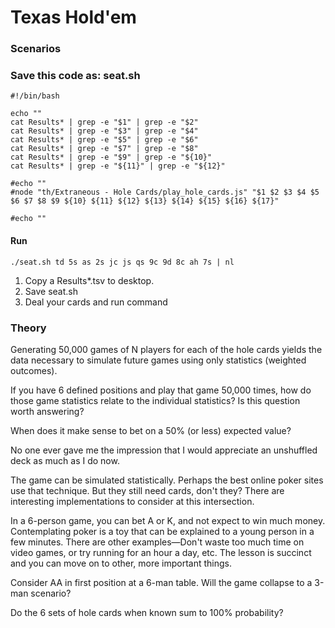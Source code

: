 # Texas Hold'em
### Scenarios


### Save this code as: seat.sh
```shell
#!/bin/bash

echo ""
cat Results* | grep -e "$1" | grep -e "$2"
cat Results* | grep -e "$3" | grep -e "$4"
cat Results* | grep -e "$5" | grep -e "$6"
cat Results* | grep -e "$7" | grep -e "$8"
cat Results* | grep -e "$9" | grep -e "${10}"
cat Results* | grep -e "${11}" | grep -e "${12}"

#echo ""
#node "th/Extraneous - Hole Cards/play_hole_cards.js" "$1 $2 $3 $4 $5 $6 $7 $8 $9 ${10} ${11} ${12} ${13} ${14} ${15} ${16} ${17}"

#echo ""
```

#### Run
```shell
./seat.sh td 5s as 2s jc js qs 9c 9d 8c ah 7s | nl
```

1. Copy a Results*.tsv to desktop.
2. Save seat.sh
3. Deal your cards and run command

### Theory
Generating 50,000 games of N players for each of the hole cards yields the data necessary to simulate future games using only statistics (weighted outcomes).

If you have 6 defined positions and play that game 50,000 times, how do those game statistics relate to the individual statistics? Is this question worth answering?

When does it make sense to bet on a 50% (or less) expected value?

No one ever gave me the impression that I would appreciate an unshuffled deck as much as I do now.

The game can be simulated statistically. Perhaps the best online poker sites use that technique. But they still need cards, don't they? There are interesting implementations to consider at this intersection.

In a 6-person game, you can bet A or K, and not expect to win much money. Contemplating poker is a toy that can be explained to a young person in a few minutes. There are other examples—Don't waste too much time on video games, or try running for an hour a day, etc. The lesson is succinct and you can move on to other, more important things.

Consider AA in first position at a 6-man table. Will the game collapse to a 3-man scenario?

Do the 6 sets of hole cards when known sum to 100% probability?
